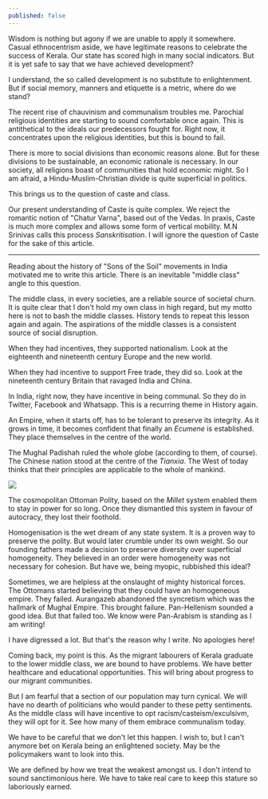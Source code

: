 ```yaml
---
published: false
---
```


Wisdom is nothing but agony if we are unable to apply it somewhere. Casual ethnocentrism aside, we have legitimate reasons to celebrate the success of Kerala. Our state has scored high in many social indicators. But it is yet safe to say that we have achieved development?

I understand, the so called development is no substitute to enlightenment. But if social memory, manners and etiquette is a metric, where do we stand?

The recent rise of chauvinism and communalism troubles me. Parochial religious identities are starting to sound comfortable once again. This is antithetical to the ideals our predecessors fought for. Right now, it concentrates upon the religious identities, but this is bound to fail. 

There is more to social divisions than economic reasons alone. But for these divisions to be sustainable, an economic rationale is necessary. In our society, all religions boast of communities that hold economic might. So I am afraid, a Hindu-Muslim-Christian divide is quite superficial in politics. 

This brings us to the question of caste and class.

Our present understanding of Caste is quite complex. We reject the romantic notion of "Chatur Varna", based out of the Vedas. In praxis, Caste is much more complex and allows some form of vertical mobility. M.N Srinivas calls this process *Sanskritisation*. I will ignore the question of Caste for the sake of this article. 

<hr>

Reading about the history of "Sons of the Soil" movements in India motivated me to write this article. There is an inevitable "middle class" angle to this question.

The middle class, in every societies, are a reliable source of societal churn. It is quite clear that I don't hold my own class in high regard, but my motto here is not to bash the middle classes. History tends to repeat this lesson again and again. The aspirations of the middle classes is a consistent source of social disruption.

When they had incentives, they supported nationalism. Look at the eighteenth and nineteenth century Europe and the new world.

When they had incentive to support Free trade, they did so. Look at the nineteenth century Britain that ravaged India and China.

In India, right now, they have incentive in being communal. So they do in Twitter, Facebook and Whatsapp. This is a recurring theme in History again.

An Empire, when it starts off, has to be tolerant to preserve its integrity. As it grows in time, it becomes confident that finally an *Ecumene* is established. They place themselves in the centre of the world. 

The Mughal Padishah ruled the whole globe (according to them, of course). The Chinese nation stood at the centre of the *Tianxia*. The West of today thinks that their principles are applicable to the whole of mankind. 

![]({{site.baseurl}}/https://blogs.timesofindia.indiatimes.com/wp-content/uploads/2016/05/Capture17.jpg)

The cosmopolitan Ottoman Polity, based on the *Millet* system enabled them to stay in power for so long. Once they dismantled this system in favour of autocracy, they lost their foothold. 

Homogenisation is the wet dream of any state system. It is a proven way to preserve the polity. But would later crumble under its own weight. So our founding fathers made a decision to preserve diversity over superficial homogeneity. They believed in an order were homogeneity was not necessary for cohesion. But have we, being myopic, rubbished this ideal?

Sometimes, we are helpless at the onslaught of mighty historical forces. The Ottomans started believing that they could have an homogeneous empire. They failed. Aurangazeb abandoned the syncretism which was the hallmark of Mughal Empire. This brought failure. Pan-Hellenism sounded a good idea. But that failed too. We know were Pan-Arabism is standing as I am writing!

I have digressed a lot. But that's the reason why I write. No apologies here!

Coming back, my point is this. As the migrant labourers of Kerala graduate to the lower middle class, we are bound to have problems. We have better healthcare and educational opportunities. This will bring about progress to our migrant communities.

But I am fearful that a section of our population may turn cynical. We will have no dearth of politicians who would pander to these petty sentiments. As the middle class will have incentive to opt racism/casteism/exculsivm, they will opt for it. See how many of them embrace communalism today.

We have to be careful that we don't let this happen. I wish to, but I can't anymore bet on Kerala being an enlightened society. May be the policymakers want to look into this.

We are defined by how we treat the weakest amongst us. I don't intend to sound sanctimonious here. We have to take real care to keep this stature so laboriously earned.

 
